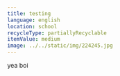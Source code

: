```yaml
---
title: testing
language: english
location: school
recycleType: partiallyRecyclable
itemValue: medium
image: ../../static/img/224245.jpg
---
```

yea boi